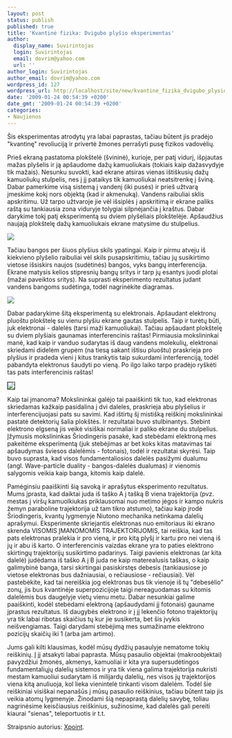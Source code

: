 ```yaml
---
layout: post
status: publish
published: true
title: 'Kvantinė fizika: Dvigubo plyšio eksperimentas'
author:
  display_name: Suvirintojas
  login: Suvirintojas
  email: dovrim@yahoo.com
  url: ''
author_login: Suvirintojas
author_email: dovrim@yahoo.com
wordpress_id: 127
wordpress_url: http://localhost/site/new/kvantine_fizika_dvigubo_plysio_eksperimentas/
date: '2009-01-24 00:54:39 +0200'
date_gmt: '2009-01-24 00:54:39 +0200'
categories:
- Naujienos
---
```

<p>Šis eksperimentas atrodytų yra labai paprastas, tačiau būtent jis pradėjo "kvantinę" revoliuciją ir privertė žmones perrašyti pusę fizikos vadovėlių.</p>
<p>Prieš ekraną pastatoma plokštelė (švininė), kurioje, per patį vidurį, išpjautas mažas plyšelis ir ją apšaudome dažų kamuoliukais (tokiais kaip dažasvydyje tik mažais). Nesunku suvokti, kad ekrane atsiras vienas ištiškusių dažų kamuoliukų stulpelis, nes į jį pataikys tik kamuoliukai neatsitrenkę į šviną. Dabar pamerkime visą sistemą į vandenį (iki pusės) ir prieš užtvarą įmeskime kokį nors objektą (kad ir akmenuką). Vandens raibuliai sklis apskritimu. Už tarpo užtvaroje jie vėl išsiplės į apskritimą ir ekrane paliks raštą su tankiausia zona viduryje tolygiai silpnėjančia į kraštus. Dabar darykime tokį patį eksperimentą su dviem plyšeliais plokštelėje. Apšaudžius naujają plokštelę dažų kamuoliukais ekrane matysime du stulpelius. </p>
<p><img src="http://www.blacklightpower.com/theory/DoubleSlit/Fig_37-1_Two_Slit_Particles.jpg" /></p>
<p>Tačiau bangos per šiuos plyšius skils ypatingai. Kaip ir pirmu atveju iš kiekvieno plyšelio raibuliai vėl skils pusapskritimiu, tačiau jų susikirtimo vietose išsiskirs naujos (sudėtinės) bangos, vyks bangų interferencija. Ekrane matysis kelios stipresnių bangų sritys ir tarp jų esantys juodi plotai (mažai paveiktos sritys). Na suprasti eksperimento rezultatus judant vandens bangoms sudėtinga, todėl nagrinėkite diagramas.</p>
<p><img src="http://psi.phys.wits.ac.za/teaching/Connell/phys284/2005/lecture-02/lecture_02/img21.png" /></p>
<p>Dabar padarykime šitą eksperimentą su elektronais. Apšaudant elektronų pluoštu plokštelę su vienu plyšiu ekrane gautas stulpelis. Taip ir turėtų būti, juk elektronai - dalelės (tarsi maži kamuoliukai). Tačiau apšaudant plokštelę su dviem plyšiais gaunamas interferencinis raštas! Pirmiausia mokslininkai manė, kad kaip ir vanduo sudarytas iš daug vandens molekulių, elektronai skriedami didelėm grupėm (na tiesą sakant ištisu pluoštu) praskrieja pro plyšius ir pradeda vieni į kitus trankytis taip sukurdami interferenciją, todėl pabandyta elektronus šaudyti po vieną. Po ilgo laiko tarpo pradėjo ryškėti tas pats interferencinis raštas!</p>
<div class="imgright"><img src="http://upload.wikimedia.org/wikipedia/commons/thumb/7/7e/Double-slit_experiment_results_Tanamura_2.jpg/206px-Double-slit_experiment_results_Tanamura_2.jpg" border="1" /></div>
<p>Kaip tai įmanoma? Mokslininkai galėjo tai paaiškinti tik tuo, kad elektronas skriedamas kažkaip pasidalina į dvi daleles, praskrieja abu plyšelius ir interferencijuojasi pats su savimi. Kad ištirtų šį mistišką reiškinį mokslininkai pastatė detektorių šalia plokštės. Ir rezultatai buvo stulbinantys. Stebint elektrono elgseną jis veikė visiškai normaliai ir paliko ekrane du stulpelius. Įžymusis mokslininkas Šriodingeris pasakė, kad stebėdami elektroną mes pakeitėme eksperimentą (juk stebėjimas ar bet koks kitas matavimas tai apšaudymas šviesos dalelėmis - fotonais), todėl ir rezultatai skyrėsi. Taip buvo suprasta, kad visos fundamentaliosios dalelės pasižymi dualumu (angl. Wave-particle duality - bangos-dalelės dualumas) ir vienomis salygomis veikia kaip banga, kitomis kaip dalelė.</p>
<p>Pamėginsiu paaiškinti šią savoką ir aprašytus eksperimento rezultatus. Mums įprasta, kad daiktai juda iš taško A į tašką B viena trajektorija (pvz. mestas į viršų kamuolkiukas priklausomai nuo metimo jėgos ir kampo nukris žemyn paraboline trajektorija už tam tikro atstumo), tačiau kaip įrodė Šriodingeris, kvantų lygmenyje Niutono mechanika netinkama dalelių aprašymui. Eksperimente skriejantis elektronas nuo emitoriaus iki ekrano skrenda VISOMIS ĮMANOMOMIS TRAJEKTORIJOMIS, tai reiškia, kad tas pats elektronas pralekia ir pro vieną, ir pro kitą plyšį ir kartu pro nei vieną iš jų ir abu iš karto. O interferencinis vaizdas ekrane yra to paties elektrono skirtingų trajektorijų susikirtimo padarinys. Taigi pavienis elektronas (ar kita dalelė) judėdama iš taško A į B juda ne kaip materealusis taškas, o kaip galimybinė banga, tarsi skirtingai pasiskirstęs debesis (tankiausiose jo vietose elektronas bus dažniausiai, o rečiausiose - rečiausiai). Vėl pastebėkite, kad tai nereiškia jog elektronas bus tik vienoje iš tų "debesėlio" zonų, jis bus kvantinėje superpozicijoje taigi nereaguodamas su kitomis dalelėmis bus daugelyje vietų vienu metu. Dabar nesunkiai galime paaiškinti, kodėl stebėdami elektroną (apšaudydami jį fotonais) gauname įprastus rezultatus. Iš daugybės elektrono ir į jį lekenčio fotono trajektorijų yra tik labai ribotas skaičius tų kur jie susikerta, bet šis įvykis neišvengiamas. Taigi darydami stebėjimą mes sumažiname elektrono pozicijų skaičių iki 1 (arba jam artimo). </p>
<p>Jums gali kilti klausimas, kodėl mūsų dydžių pasaulyje nematome tokių reiškinių. Į jį atsakyti labai paprasta. Mūsų pasaulio objektai (makroobjektai) pavyzdžiui žmonės, akmenys, kamuoliai ir kita yra supersudėtingos fundamentaliųjų dalelių sistemos ir yra tik viena galima trajektorija nukristi mestam kamuoliui sudarytam iš milijardų dalelių, nes visos jų trajektorijos viena kitą anuliuoja, kol lieka vienintelė tinkanti visom dalelėm. Todėl šie reiškiniai visiškai nepanašūs į mūsų pasaulio reiškinius, tačiau būtent taip jis veikia atomų lygmenyje. Žinodami šią nepaprastą dalelių savybę, toliau nagrinėsime keisčiausius reiškinius, sužinosime, kad dalelės gali pereiti kiaurai "sienas", teleportuotis ir t.t.</p>
<p>Straipsnio autorius: <a class="ns" href="http://www.technews.lt/user/112">Xpoint</a>.</p>
